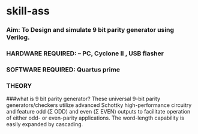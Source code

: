 # skill-ass
### Aim: To Design and simulate 9 bit parity generator using Verilog.
### HARDWARE REQUIRED:  – PC, Cyclone II , USB flasher
### SOFTWARE REQUIRED:   Quartus prime
### THEORY 

###what is 9 bit parity generator?
 These universal 9-bit parity generators/checkers utilize advanced Schottky high-performance circuitry and feature odd (Σ ODD) and even (Σ EVEN) outputs to facilitate operation of either odd- or even-parity applications. The word-length capability is easily expanded by cascading.
 
 
